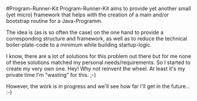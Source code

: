 #Program-Runner-Kit
Program-Runner-Kit aims to provide yet another small (yet micro) framework that helps with the creation of a main 
and/or bootstrap routine for a Java-Programm. 

The idea is (as is so often the case) on the one hand to provide a corresponding structure and framework, as well as 
to reduce the technical boiler-plate-code to a minimum while building startup-logic.

I know, there are a lot of solutions for this problem out there but for me none of these solutions matched my 
personal needs/requirements. So I started to create my very own one. Hey! Why not reinvent the wheel. At least it's my 
private time I'm "wasting" for this. ;-)

However, the work is in progress and we'll see how far I'll get in the future... :-)